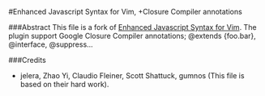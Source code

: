 #Enhanced Javascript Syntax for Vim, +Closure Compiler annotations

###Abstract
This file is a fork of [Enhanced Javascript Syntax for Vim](https://github.com/jelera/vim-javascript-syntax.git).
The plugin support Google Closure Compiler annotations; @extends {foo.bar}, @interface, @suppress...

###Credits
- jelera, Zhao Yi, Claudio Fleiner, Scott Shattuck, gumnos (This file is based on their hard work).
